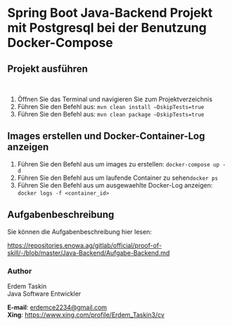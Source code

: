 # Spring Boot Java-Backend Projekt mit Postgresql bei der Benutzung Docker-Compose

## Projekt ausführen
 
1. Öffnen Sie das Terminal und navigieren Sie zum Projektverzeichnis
2. Führen Sie den Befehl aus: ```mvn clean install –DskipTests=true```
3. Führen Sie den Befehl aus: ```mvn clean package –DskipTests=true```

## Images erstellen und Docker-Container-Log anzeigen

1. Führen Sie den Befehl aus um images zu erstellen: ```docker-compose up -d```
2. Führen Sie den Befehl aus um laufende Container zu sehen```docker ps```
3. Führen Sie den Befehl aus um ausgewaehlte Docker-Log anzeigen: ```docker logs -f <container_id>``` 

## Aufgabenbeschreibung

Sie können die Aufgabenbeschreibung hier lesen:

https://repositories.enowa.ag/gitlab/official/proof-of-skill/-/blob/master/Java-Backend/Aufgabe-Backend.md

### Author

Erdem Taskin  
Java Software Entwickler  

**E-mail**: erdemce2234@gmail.com  
**Xing**: https://www.xing.com/profile/Erdem_Taskin3/cv
